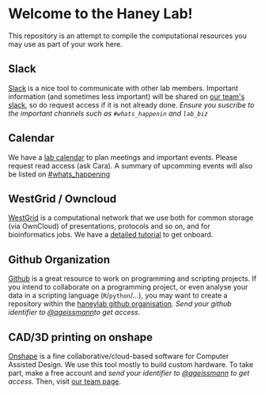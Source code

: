 # Welcome to the Haney Lab!

This repository is an attempt to compile the computational resources you may use as part of your work here.

## Slack

[Slack](https://slack.com) is a nice tool to communicate with other lab members. Important information (and sometimes less important) will be shared on [our team's slack](https://haneylab.slack.com), so do request access if it is not already done.
*Ensure you suscribe to the important channels such as `#whats_happenin` and `lab_biz`*

## Calendar
We have a [lab calendar](https://calendar.google.com/calendar/embed?src=m2midv6drqud0092gjf60lcnrs%40group.calendar.google.com&ctz=America%2FVancouver) to plan meetings and important events. Please request read access (ask Cara). A summary of upcomming events will also be listed on [#whats_happening](https://haneylab.slack.com/messages/C4X9M8LDB)

## WestGrid / Owncloud

[WestGrid](https://www.westgrid.ca) is a computational network that we use both for common storage (via OwnCloud) of presentations, protocols and so on, and for bioinformatics jobs.
We have a [detailed tutorial](WestGrid_Onboarding.md) to get onboard.


## Github Organization

[Github](https://github.com/) is a great resource to work on programming and scripting projects.
If you intend to collaborate on a programming project, or even analyse your data in a scripting language (`R`/`python`/...), 
you may want to create a repository within the [haneylab github organisation](https://github.com/haneylab/). 
*Send your github identifier to  [@qgeissmann](mailto:qgeissmann@gmail.com)to get access*.

## CAD/3D printing on onshape

[Onshape](https://cad.onshape.com/) is a fine collaborative/cloud-based software for Computer Assisted Design. We use this tool mostly to build custom hardware.
To take part, make a free account and *send your identifier to [@qgeissmann](mailto:qgeissmann@gmail.com) to get access*.
Then, visit [our team page](https://cad.onshape.com/documents?nodeId=5bd0f69234165112c7da2201&resourceType=team).


